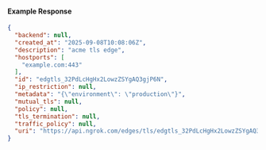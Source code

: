<!-- Code generated for API Clients. DO NOT EDIT. -->

#### Example Response

```json
{
  "backend": null,
  "created_at": "2025-09-08T10:08:06Z",
  "description": "acme tls edge",
  "hostports": [
    "example.com:443"
  ],
  "id": "edgtls_32PdLcHgHx2LowzZSYgAQ3gjP6N",
  "ip_restriction": null,
  "metadata": "{\"environment\": \"production\"}",
  "mutual_tls": null,
  "policy": null,
  "tls_termination": null,
  "traffic_policy": null,
  "uri": "https://api.ngrok.com/edges/tls/edgtls_32PdLcHgHx2LowzZSYgAQ3gjP6N"
}
```
